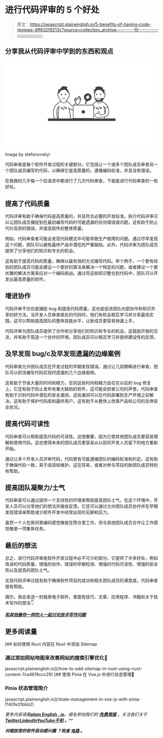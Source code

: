 # 进行代码评审的 5 个好处

> 原文：<https://javascript.plainenglish.io/5-benefits-of-having-code-reviews-4ff632f9213c?source=collection_archive---------10----------------------->

## 分享我从代码评审中学到的东西和观点

![](img/77dd2d7a0b61fee6f5e2818ca5009e00.png)

Image by stefanovskyi

代码审查是每个软件开发过程的关键部分。它包括让一个或多个团队成员审查另一个团队成员编写的代码，以确保它是高质量的，遵循编码标准，并且没有错误。

在我做的几乎每一个拉请求中都进行了几次代码审查，下面是进行代码审查的一些好处。

## **提高了代码质量**

代码评审有助于确保代码是高质量的，并且符合必要的开发标准。执行代码评审可以让团队成员捕捉到在最初编写代码时可能遗漏的任何错误或问题。这有助于防止代价高昂的错误，并提高软件的整体质量。

例如，代码审查者可能会发现代码模式中可能导致生产故障的问题。通过尽早发现这个问题，团队可以避免最终产品中潜在的严重缺陷。此外，代码评审为团队成员提供了分享他们的知识和专长的机会。

这有助于提高代码的质量，确保以最有效的方式编写代码。举个例子，一个更有经验的团队成员可能会建议一个更好的算法来解决一个特定的问题，或者建议一个更优雅的解决方案来应对一个编码挑战。通过将这些知识整合到代码中，团队可以开发出最高质量的软件。

## **增进协作**

代码评审不仅仅是捕捉 bug 和提高代码质量。这也是促进团队内部协作和知识共享的好方法。当开发人员审查彼此的代码时，他们有机会相互学习并分享最佳实践。这可以帮助提高团队的整体技能水平，让新成员更容易快速上手。

代码评审为团队成员提供了合作和分享他们的知识和专长的机会。这鼓励开放的交流，并有助于营造一个协作的环境，团队成员可以相互学习并提供建设性的反馈。

## **及早发现 bug/c**及早发现遗漏的边缘案例

代码审查允许团队成员在开发过程的早期发现错误。通过让几双眼睛进行审查，团队可以抓住编写代码实现时遗漏的几个边缘案例。

这有助于节省大量的时间和精力，否则这些时间和精力会花在以后的 bug 修复上。它还有助于防止发布有重大缺陷的软件，这可能会损害公司的声誉。代码审查有助于识别代码中潜在的安全漏洞，这些漏洞可以在代码部署到生产环境之前解决。这有助于保护代码库和最终用户。这有助于从整体上改善产品和公司的总体安全状况。

## **提高代码可读性**

代码审查可以帮助提高代码的可读性。这很重要，因为它使其他团队成员更容易理解和使用代码。这也使得未来的团队成员更容易从以前的开发人员留下的地方重新开始。

通过让多个开发人员评审代码，代码更有可能遵循团队的编码标准和约定。这有助于确保代码一致，易于阅读和维护。这在将来，或者对参与项目的新团队成员特别有帮助。

## **提高团队凝聚力/士气**

代码审查可以通过提供一个支持性的环境来帮助提高团队士气，在这个环境中，开发人员可以分享他们的想法并接收反馈。它还可以通过允许团队成员协作并在早期发现错误来帮助减少软件开发中经常出现的无聊和压力。

虽然一个人在房间里编码感觉像是在筒仓里工作，但与其他团队成员合作让工作感觉像是一项集体任务。

## **最后的想法**

总之，进行代码评审是软件开发过程中必不可少的部分。它提供了许多好处，例如改进的代码质量、增强的协作、错误的早期检测、增强的代码可读性、增强的安全性以及提高的团队士气。

实现代码评审过程有助于确保软件项目的成功和相关团队成员的满意度。代码审查很有帮助。

偶尔，我会发送一封独家电子邮件，里面有技巧、文章、应用程序、书籍和关于技术写作的想法👇

[***和其他像你一样的人一起讨论技术写作问题***](https://artisanal-thinker-2556.ck.page/6e2ba71172)

## **更多阅读量**

[](/how-to-add-sitemap-in-nuxt-using-nuxt-content-7ca4619ccc29) [## 如何使用 Nuxt 内容在 Nuxt 中添加 Sitemap

### 通过添加网站地图来改善网站的搜索引擎优化🎉

javascript.plainenglish.io](/how-to-add-sitemap-in-nuxt-using-nuxt-content-7ca4619ccc29) [](/state-management-in-vue-js-with-pinia-f140fe31bbb2) [## 使用 Pinia 在 Vue.js 中进行状态管理🍍

### Pinia 状态管理简介

javascript.plainenglish.io](/state-management-in-vue-js-with-pinia-f140fe31bbb2) 

*更多内容请看*[***plain English . io***](https://plainenglish.io/)*。报名参加我们的* [***免费周报***](http://newsletter.plainenglish.io/) *。关注我们关于*[***Twitter***](https://twitter.com/inPlainEngHQ)[***LinkedIn***](https://www.linkedin.com/company/inplainenglish/)*[***YouTube***](https://www.youtube.com/channel/UCtipWUghju290NWcn8jhyAw)*[***不和***](https://discord.gg/GtDtUAvyhW) ***。*****

*****对缩放您的软件启动感兴趣*** *？检查* [***电路***](https://circuit.ooo?utm=publication-post-cta) *。***